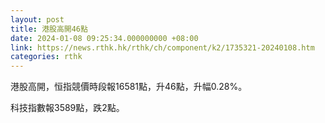 ```yaml
---
layout: post
title: 港股高開46點
date: 2024-01-08 09:25:34.000000000 +08:00
link: https://news.rthk.hk/rthk/ch/component/k2/1735321-20240108.htm
categories: rthk
---
```


港股高開，恒指競價時段報16581點，升46點，升幅0.28%。

科技指數報3589點，跌2點。
